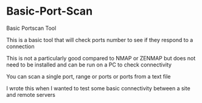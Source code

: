 # Basic-Port-Scan
Basic Portscan Tool

This is a basic tool that will check ports number to see if they respond to a connection

This is not a particularly good compared to NMAP or ZENMAP but does not need to be installed and can be run on a PC to check connectivity

You can scan a single port, range or ports or ports from a text file

I wrote this when I wanted to test some basic connectivity between a site and remote servers

